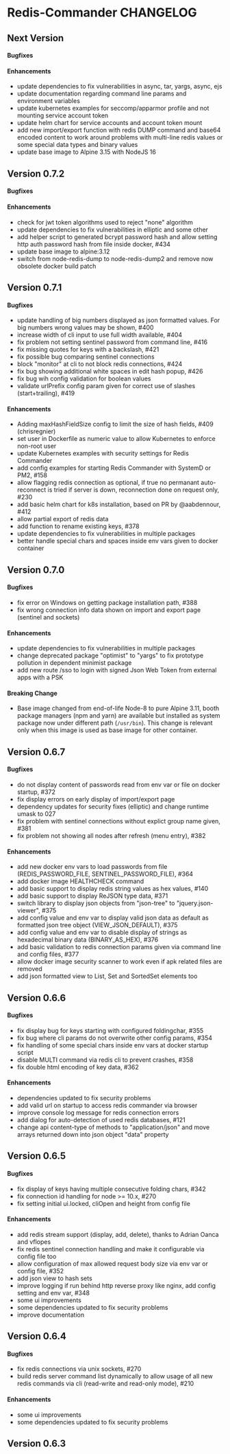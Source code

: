 # Redis-Commander CHANGELOG

## Next Version
#### Bugfixes
#### Enhancements
* update dependencies to fix vulnerabilities in async, tar, yargs, async, ejs
* update documentation regarding command line params and environment variables
* update kubernetes examples for seccomp/apparmor profile and not mounting service account token
* update helm chart for service accounts and account token mount
* add new import/export function with redis DUMP command and base64 encoded content to work around problems with
  multi-line redis values or some special data types and binary values
* update base image to Alpine 3.15 with NodeJS 16

## Version 0.7.2
#### Bugfixes
#### Enhancements
* check for jwt token algorithms used to reject "none" algorithm 
* update dependencies to fix vulnerabilities in elliptic and some other
* add helper script to generated bcrypt password hash and allow setting http auth password hash from file inside docker, #434
* update base image to alpine:3.12
* switch from node-redis-dump to node-redis-dump2 and remove now obsolete docker build patch

## Version 0.7.1
#### Bugfixes
* update handling of big numbers displayed as json formatted values. For big numbers wrong values may be shown, #400 
* increase width of cli input to use full width available, #404 
* fix problem not setting sentinel password from command line, #416
* fix missing quotes for keys with a backslash, #421
* fix possible bug comparing sentinel connections
* block "monitor" at cli to not block redis connections, #424
* fix bug showing additional white spaces in edit hash popup, #426
* fix bug wih config validation for boolean values
* validate urlPrefix config param given for correct use of slashes (start+trailing), #419

#### Enhancements
* Adding maxHashFieldSize config to limit the size of hash fields, #409 (chrisregnier)
* set user in Dockerfile as numeric value to allow Kubernetes to enforce non-root user
* update Kubernetes examples with security settings for Redis Commander
* add config examples for starting Redis Commander with SystemD or PM2, #158
* allow flagging redis connection as optional, if true no permanant auto-reconnect is tried if server is down, reconnection done on request only, #230
* add basic helm chart for k8s installation, based on PR by @aabdennour, #412
* allow partial export of redis data
* add function to rename existing keys, #378
* update dependencies to fix vulnerabilities in multiple packages
* better handle special chars and spaces inside env vars given to docker container

## Version 0.7.0
#### Bugfixes
* fix error on Windows on getting package installation path, #388
* fix wrong connection info data shown on import and export page (sentinel and sockets)

#### Enhancements
* update dependencies to fix vulnerabilities in multiple packages
* change deprecated package "optimist" to "yargs" to fix prototype pollution in dependent minimist package
* add new route /sso to login with signed Json Web Token from external apps with a PSK

#### Breaking Change
* Base image changed from end-of-life Node-8 to pure Alpine 3.11, booth package managers (npm and yarn)
  are available but installed as system package now under different path (`/usr/bin`).
  This change is relevant only when this image is used as base image for other container.
     
## Version 0.6.7
#### Bugfixes
* do not display content of passwords read from env var or file on docker startup, #372
* fix display errors on early display of import/export page
* dependency updates for security fixes (elliptic) and change runtime umask to 027
* fix problem with sentinel connections without explict group name given, #381
* fix problem not showing all nodes after refresh (menu entry), #382

#### Enhancements
* add new docker env vars to load passwords from file (REDIS_PASSWORD_FILE, SENTINEL_PASSWORD_FILE), #364
* add docker image HEALTHCHECK command
* add basic support to display redis string values as hex values, #140
* add basic support to display ReJSON type data, #371
* switch library to display json objects from "json-tree" to "jquery.json-viewer", #375
* add config value and env var to display valid json data as default as formatted json tree object (VIEW_JSON_DEFAULT), #375  
* add config value and env var to disable display of strings as hexadecimal binary data (BINARY_AS_HEX), #376
* add basic validation to redis connection params given via command line and config files, #377
* allow docker image security scanner to work even if apk related files are removed
* add json formatted view to List, Set and SortedSet elements too

## Version 0.6.6
#### Bugfixes
* fix display bug for keys starting with configured foldingchar, #355
* fix bug where cli params do not overwrite other config params, #354
* fix handling of some special chars inside env vars at docker startup script
* disable MULTI command via redis cli to prevent crashes, #358
* fix double html encoding of key data, #362

#### Enhancements
* dependencies updated to fix security problems
* add valid url on startup to access redis commander via browser
* improve console log message for redis connection errors
* add dialog for auto-detection of used redis databases, #121
* change api content-type of methods to "application/json" and move arrays returned down into json object "data" property

## Version 0.6.5
#### Bugfixes
* fix display of keys having multiple consecutive folding chars, #342
* fix connection id handling for node >= 10.x, #270
* fix setting initial ui.locked, cliOpen and height from config file

#### Enhancements
* add redis stream support (display, add, delete), thanks to Adrian Oanca and vflopes
* fix redis sentinel connection handling and make it configurable via config file too
* allow configuration of max allowed request body size via env var or config file, #352
* add json view to hash sets
* improve logging if run behind http reverse proxy like nginx, add config setting and env var, #348
* some ui improvements
* some dependencies updated to fix security problems
* improve documentation

## Version 0.6.4
#### Bugfixes
* fix redis connections via unix sockets, #270
* build redis server command list dynamically to allow usage of all new redis commands via cli (read-write and read-only mode), #210
#### Enhancements
* some ui improvements
* some dependencies updated to fix security problems

## Version 0.6.3
